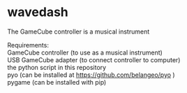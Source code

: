 # wavedash
The GameCube controller is a musical instrument

Requirements:  
GameCube controller (to use as a musical instrument)  
USB GameCube adapter (to connect controller to computer)  
the python script in this repository  
pyo (can be installed at https://github.com/belangeo/pyo )  
pygame (can be installed with pip)
